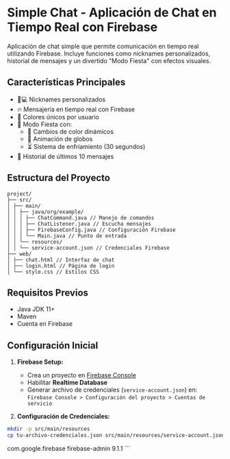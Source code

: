 # Simple Chat - Aplicación de Chat en Tiempo Real con Firebase

Aplicación de chat simple que permite comunicación en tiempo real utilizando Firebase. Incluye funciones como nicknames personalizados, historial de mensajes y un divertido "Modo Fiesta" con efectos visuales.

## Características Principales
- 🧑💻 Nicknames personalizados
- 🔥 Mensajería en tiempo real con Firebase
- 🎨 Colores únicos por usuario
- 🎉 Modo Fiesta con:
  - 🌈 Cambios de color dinámicos
  - 🎈 Animación de globos
  - ⏳ Sistema de enfriamiento (30 segundos)
- 📜 Historial de últimos 10 mensajes

## Estructura del Proyecto
```
project/
├── src/
│ ├── main/
│ │ ├── java/org/example/
│ │ │ ├── ChatCommand.java // Manejo de comandos
│ │ │ ├── ChatListener.java // Escucha mensajes
│ │ │ ├── FirebaseConfig.java // Configuración Firebase
│ │ │ └── Main.java // Punto de entrada
│ │ └── resources/
│ │ └── service-account.json // Credenciales Firebase
├── web/
│ ├── chat.html // Interfaz de chat
│ ├── login.html // Página de login
│ └── style.css // Estilos CSS
```

## Requisitos Previos
- Java JDK 11+
- Maven
- Cuenta en Firebase

## Configuración Inicial

1. **Firebase Setup:**
   - Crea un proyecto en [Firebase Console](https://console.firebase.google.com/)
   - Habilitar **Realtime Database**
   - Generar archivo de credenciales (`service-account.json`) en:
   `Firebase Console > Configuración del proyecto > Cuentas de servicio`

2. **Configuración de Credenciales:**
```bash
mkdir -p src/main/resources
cp tu-archivo-credenciales.json src/main/resources/service-account.json

```
<dependencies>
    <dependency>
        <groupId>com.google.firebase</groupId>
        <artifactId>firebase-admin</artifactId>
        <version>9.1.1</version>
    </dependency>
</dependencies>
```
